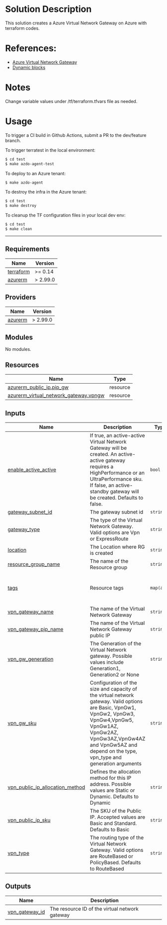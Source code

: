 # Solution Description
This solution creates a Azure Virtual Network Gateway on Azure with terraform codes.

# References:
* [Azure Virtual Network Gateway](https://registry.terraform.io/providers/hashicorp/azurerm/latest/docs/resources/virtual_network_gateway)
* [Dynamic blocks](https://www.terraform.io/language/expressions/dynamic-blocks)

# Notes
Change variable values under /tf/terraform.tfvars file as needed. 

# Usage
To trigger a CI build in Github Actions, submit a PR to the dev/feature branch.

To trigger terratest in the local environment:
```bash
$ cd test
$ make azdo-agent-test
```

To deploy to an Azure tenant:
```bash
$ make azdo-agent
```

To destroy the infra in the Azure tenant:
```bash
$ cd test
$ make destroy
```

To cleanup the TF configuration files in your local dev env:
```bash
$ cd test
$ make clean
```

---------------



<!-- BEGINNING OF PRE-COMMIT-TERRAFORM DOCS HOOK -->
## Requirements

| Name | Version |
|------|---------|
| <a name="requirement_terraform"></a> [terraform](#requirement\_terraform) | >= 0.14 |
| <a name="requirement_azurerm"></a> [azurerm](#requirement\_azurerm) | > 2.99.0 |

## Providers

| Name | Version |
|------|---------|
| <a name="provider_azurerm"></a> [azurerm](#provider\_azurerm) | > 2.99.0 |

## Modules

No modules.

## Resources

| Name | Type |
|------|------|
| [azurerm_public_ip.pip_gw](https://registry.terraform.io/providers/hashicorp/azurerm/latest/docs/resources/public_ip) | resource |
| [azurerm_virtual_network_gateway.vpngw](https://registry.terraform.io/providers/hashicorp/azurerm/latest/docs/resources/virtual_network_gateway) | resource |

## Inputs

| Name | Description | Type | Default | Required |
|------|-------------|------|---------|:--------:|
| <a name="input_enable_active_active"></a> [enable\_active\_active](#input\_enable\_active\_active) | If true, an active-active Virtual Network Gateway will be created. An active-active gateway requires a HighPerformance or an UltraPerformance sku. If false, an active-standby gateway will be created. Defaults to false. | `bool` | `false` | no |
| <a name="input_gateway_subnet_id"></a> [gateway\_subnet\_id](#input\_gateway\_subnet\_id) | The gateway subnet id | `string` | n/a | yes |
| <a name="input_gateway_type"></a> [gateway\_type](#input\_gateway\_type) | The type of the Virtual Network Gateway. Valid options are Vpn or ExpressRoute | `string` | `"Vpn"` | no |
| <a name="input_location"></a> [location](#input\_location) | The Location where RG is created | `string` | n/a | yes |
| <a name="input_resource_group_name"></a> [resource\_group\_name](#input\_resource\_group\_name) | The name of the Resource group | `string` | n/a | yes |
| <a name="input_tags"></a> [tags](#input\_tags) | Resource tags | `map(any)` | <pre>{<br>  "environment": "test",<br>  "managed_by": "terratest"<br>}</pre> | no |
| <a name="input_vpn_gateway_name"></a> [vpn\_gateway\_name](#input\_vpn\_gateway\_name) | The name of the Virtual Network Gateway | `string` | `""` | no |
| <a name="input_vpn_gateway_pip_name"></a> [vpn\_gateway\_pip\_name](#input\_vpn\_gateway\_pip\_name) | The name of the Virtual Network Gateway public IP | `string` | `""` | no |
| <a name="input_vpn_gw_generation"></a> [vpn\_gw\_generation](#input\_vpn\_gw\_generation) | The Generation of the Virtual Network gateway. Possible values include Generation1, Generation2 or None | `string` | `"Generation1"` | no |
| <a name="input_vpn_gw_sku"></a> [vpn\_gw\_sku](#input\_vpn\_gw\_sku) | Configuration of the size and capacity of the virtual network gateway. Valid options are Basic, VpnGw1, VpnGw2, VpnGw3, VpnGw4,VpnGw5, VpnGw1AZ, VpnGw2AZ, VpnGw3AZ,VpnGw4AZ and VpnGw5AZ and depend on the type, vpn\_type and generation arguments | `string` | `"VpnGw1"` | no |
| <a name="input_vpn_public_ip_allocation_method"></a> [vpn\_public\_ip\_allocation\_method](#input\_vpn\_public\_ip\_allocation\_method) | Defines the allocation method for this IP address. Possible values are Static or Dynamic. Defaults to Dynamic | `string` | `"Dynamic"` | no |
| <a name="input_vpn_public_ip_sku"></a> [vpn\_public\_ip\_sku](#input\_vpn\_public\_ip\_sku) | The SKU of the Public IP. Accepted values are Basic and Standard. Defaults to Basic | `string` | `"Basic"` | no |
| <a name="input_vpn_type"></a> [vpn\_type](#input\_vpn\_type) | The routing type of the Virtual Network Gateway. Valid options are RouteBased or PolicyBased. Defaults to RouteBased | `string` | `"RouteBased"` | no |

## Outputs

| Name | Description |
|------|-------------|
| <a name="output_vpn_gateway_id"></a> [vpn\_gateway\_id](#output\_vpn\_gateway\_id) | The resource ID of the virtual network gateway |
<!-- END OF PRE-COMMIT-TERRAFORM DOCS HOOK -->
